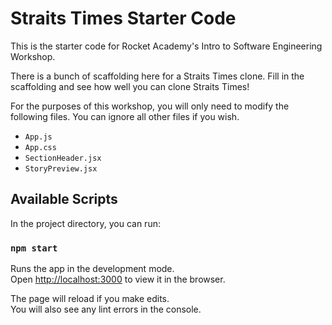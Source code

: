 # Straits Times Starter Code

This is the starter code for Rocket Academy's Intro to Software Engineering Workshop.

There is a bunch of scaffolding here for a Straits Times clone. Fill in the scaffolding and see how well you can clone Straits Times!

For the purposes of this workshop, you will only need to modify the following files. You can ignore all other files if you wish.

* `App.js`
* `App.css`
* `SectionHeader.jsx`
* `StoryPreview.jsx`

## Available Scripts

In the project directory, you can run:

### `npm start`

Runs the app in the development mode.<br />
Open [http://localhost:3000](http://localhost:3000) to view it in the browser.

The page will reload if you make edits.<br />
You will also see any lint errors in the console.

